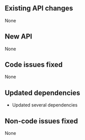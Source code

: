 ## Existing API changes
None

## New API
None

## Code issues fixed
None

## Updated dependencies
* Updated several dependencies

## Non-code issues fixed
None
